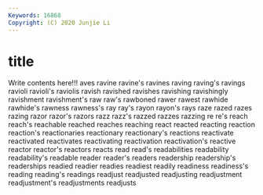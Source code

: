 ```yaml
---
Keywords: 16868
Copyright: (C) 2020 Junjie Li
---
```


# title

Write contents here!!!
aves 
ravine 
ravine's 
ravines 
raving 
raving's
ravings 
ravioli 
ravioli's 
raviolis 
ravish 
ravished 
ravishes 
ravishing 
ravishingly 
ravishment
ravishment's 
raw 
raw's 
rawboned 
rawer 
rawest 
rawhide 
rawhide's 
rawness 
rawness's
ray 
ray's 
rayon 
rayon's 
rays 
raze 
razed 
razes 
razing 
razor
razor's 
razors 
razz 
razz's 
razzed 
razzes 
razzing 
re 
re's 
reach
reach's 
reachable 
reached 
reaches 
reaching 
react 
reacted 
reacting 
reaction 
reaction's
reactionaries 
reactionary 
reactionary's 
reactions 
reactivate 
reactivated 
reactivates 
reactivating 
reactivation 
reactivation's
reactive 
reactor 
reactor's 
reactors 
reacts 
read 
read's 
readabilities 
readability 
readability's
readable 
reader 
reader's 
readers 
readership 
readership's 
readerships 
readied 
readier 
readies
readiest 
readily 
readiness 
readiness's 
reading 
reading's 
readings 
readjust 
readjusted 
readjusting
readjustment 
readjustment's 
readjustments 
readjusts 
